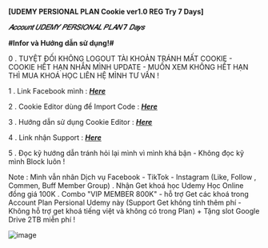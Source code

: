 **[UDEMY PERSIONAL PLAN Cookie ver1.0 REG Try 7 Days]** 

***𝐴𝑐𝑐𝑜𝑢𝑛𝑡 𝑈𝐷𝐸𝑀𝑌 𝑃𝐸𝑅𝑆𝐼𝑂𝑁𝐴𝐿 𝑃𝐿𝐴𝑁 7 𝐷𝑎𝑦𝑠***

**#Infor và Hướng dẫn sử dụng!#**

0 . TUYỆT ĐỐI KHÔNG LOGOUT TÀI KHOẢN TRÁNH MẤT COOKIE - COOKIE HẾT HẠN NHẮN MÌNH UPDATE - MUỐN XEM KHÔNG HẾT HẠN THÌ MUA KHOÁ HỌC LIÊN HỆ MÌNH TƯ VẤN !

1 . Link Facebook mình : [***Here***](https://www.facebook.com/N.V.D.2803/)

2 . Cookie Editor dùng để Import Code : [***Here***](https://chrome.google.com/webstore/detail/cookie-editor/hlkenndednhfkekhgcdicdfddnkalmdm)

3 . Hướng dẫn sử dụng Cookie Editor : [***Here***](https://youtu.be/IUCZX0dzrN4)

4 . Link nhận Support : [***Here***](https://www.facebook.com/photo?fbid=3330306193873101&set=a.1387699194800487)

5 . Đọc kỹ hướng dẫn tránh hỏi lại mình vì mình khá bận - Không đọc kỹ mình Block luôn !

Note : Mình vẫn nhân Dịch vụ Facebook - TikTok - Instagram (Like, Follow , Commen, Buff Member Group) . Nhận Get khoá học Udemy Học Online đồng giá 100K .
Combo "VIP MEMBER 800K" - hỗ trợ Get các khoá trong Account Plan Persional Udemy này (Support Get không tính thêm phí - Không hỗ trợ get khoá tiếng việt và không có trong Plan) + Tặng slot Google Drive 2TB miễn phí !

![image](https://github.com/jinzoo28032000/Cookie-Udemy/assets/152149733/5327c177-69e5-4095-a7c8-082625aa3361)

